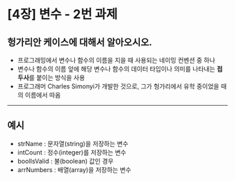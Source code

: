 [4장] 변수 - 2번 과제
====================

## 헝가리안 케이스에 대해서 알아오시오.

- 프로그래밍에서 변수나 함수의 이름을 지을 때 사용되는 네이밍 컨벤션 중 하나
- 변수나 함수의 이름 앞에 해당 변수나 함수의 데이터 타입이나 의미를 나타내는 **접두사**를 붙이는 방식을 사용
- 프로그래머 Charles Simonyi가 개발한 것으로, 그가 헝가리에서 유학 중이었을 때의 이름에서 따옴
----
## 예시
- strName : 문자열(string)을 저장하는 변수
- intCount : 정수(integer)를 저장하는 변수
- boolIsValid : 불(boolean) 값인 경우
- arrNumbers : 배열(array)을 저장하는 변수